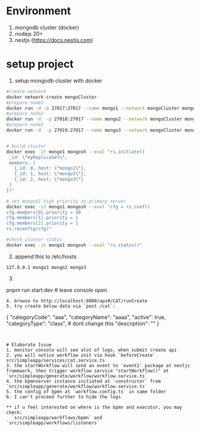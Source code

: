 # Environment
1. mongodb cluster (docker)
2. nodejs 20+
3. nestjs (https://docs.nestjs.com)

# setup project
1. setup mongodb cluster with docker
```bash
#create network
docker network create mongoCluster
#prepare node1
docker run -d -p 27017:27017 --name mongo1 --network mongoCluster mongo:6 mongod --replSet myReplicaSet --bind_ip localhost,mongo1
#prepare node2
docker run -d  -p 27018:27017 --name mongo2 --network mongoCluster mongo:6 mongod --replSet myReplicaSet --bind_ip localhost,mongo2
#prepare node3
docker run -d  -p 27019:27017 --name mongo3 --network mongoCluster mongo:6 mongod --replSet myReplicaSet --bind_ip localhost,mongo3


# build cluster
docker exec -it mongo1 mongosh --eval "rs.initiate({
 _id: \"myReplicaSet\",
 members: [
   {_id: 0, host: \"mongo1\"},
   {_id: 1, host: \"mongo2\"},
   {_id: 2, host: \"mongo3\"}
 ]
})"

# set mongod1 high priority as primary server
docker exec -it mongo1 mongosh --eval "cfg = rs.conf()
cfg.members[0].priority = 50
cfg.members[1].priority = 1
cfg.members[2].priority = 1
rs.reconfig(cfg)"

#check cluster status
docker exec -it mongo1 mongosh --eval "rs.status()"
```
2. append this to /etc/hosts
```
127.0.0.1 mongo1 mongo2 mongo3
````
3. ```
 pnpm run start:dev # leave console open
```
4. browse to http://localhost:8000/api#/CAT/runCreate
5. try create below data via `post /cat`:
```
{
  "categoryCode": "aaa",
  "categoryName": "aaaa", 
  "active": true,
  "categoryType": "class",  # dont change this
  "description": ""
}
```


# Elaborate Issue
1. monitor console will see alot of logs, when submit create api
2. you will notice workflow init via hook `beforeCreate` src/simpleapp/services/cat.service.ts
3. the startWorkflow will send an event to `event2` package at nestjs framework, then trigger workflow service "startWorkflow()" at `src/simpleapp/generate/workflow/workflow.service.ts`
4. the bpmnserver instance initiated at `constructor` from `src/simpleapp/generate/workflow/workflow.service.ts`
5. the config of bpmn at `workflow.config.ts` in same folder
6. I can't proceed further to hide the logs

** if u feel interested on where is the bpmn and executor, you may check:
  `src/simpleapp/workflows/bpmn` and `src/simpleapp/workflows/listeners`

